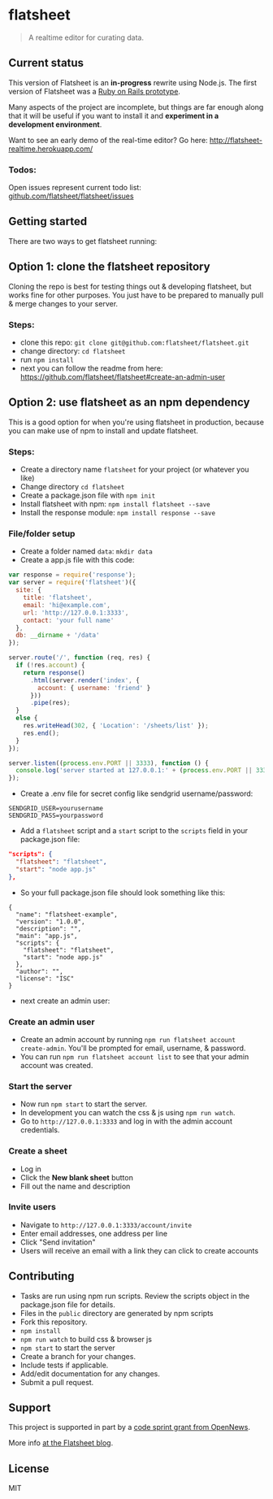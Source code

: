 # flatsheet

> A realtime editor for curating data.

## Current status

This version of Flatsheet is an **in-progress** rewrite using Node.js. The first version of Flatsheet was a [Ruby on Rails prototype](https://github.com/flatsheet/flatsheet-prototype).

Many aspects of the project are incomplete, but things are far enough along that it will be useful if you want to install it and **experiment in a development environment**.

Want to see an early demo of the real-time editor? Go here: http://flatsheet-realtime.herokuapp.com/

### Todos:

Open issues represent current todo list: [github.com/flatsheet/flatsheet/issues](http://github.com/flatsheet/flatsheet/issues)


## Getting started

There are two ways to get flatsheet running:

## Option 1: clone the flatsheet repository

Cloning the repo is best for testing things out & developing flatsheet, but works fine for other purposes. You just have to be prepared to manually pull & merge changes to your server.

### Steps:

- clone this repo: `git clone git@github.com:flatsheet/flatsheet.git`
- change directory: `cd flatsheet`
- run `npm install`
- next you can follow the readme from here: https://github.com/flatsheet/flatsheet#create-an-admin-user

## Option 2: use flatsheet as an npm dependency

This is a good option for when you're using flatsheet in production, because you can make use of npm to install and update flatsheet.

### Steps:

- Create a directory name `flatsheet` for your project (or whatever you like)
- Change directory `cd flatsheet`
- Create a package.json file with `npm init`
- Install flatsheet with npm: `npm install flatsheet --save`
- Install the response module: `npm install response --save`

### File/folder setup
- Create a folder named `data`: `mkdir data`
- Create a app.js file with this code:

```javascript
var response = require('response');
var server = require('flatsheet')({
  site: {
    title: 'flatsheet',
    email: 'hi@example.com',
    url: 'http://127.0.0.1:3333',
    contact: 'your full name'
  },
  db: __dirname + '/data'
});

server.route('/', function (req, res) {
  if (!res.account) {
    return response()
      .html(server.render('index', {
        account: { username: 'friend' }
      }))
      .pipe(res);
  }
  else {
    res.writeHead(302, { 'Location': '/sheets/list' });
    res.end();
  }
});

server.listen((process.env.PORT || 3333), function () {
  console.log('server started at 127.0.0.1:' + (process.env.PORT || 3333));
});
```

- Create a .env file for secret config like sendgrid username/password:

```
SENDGRID_USER=yourusername
SENDGRID_PASS=yourpassword
```

- Add a `flatsheet` script and a `start` script to the `scripts` field in your package.json file:

```json
"scripts": {
  "flatsheet": "flatsheet",
  "start": "node app.js"
},
```

- So your full package.json file should look something like this:

```
{
  "name": "flatsheet-example",
  "version": "1.0.0",
  "description": "",
  "main": "app.js",
  "scripts": {
    "flatsheet": "flatsheet",
    "start": "node app.js"
  },
  "author": "",
  "license": "ISC"
}
```

- next create an admin user:


### Create an admin user
- Create an admin account by running `npm run flatsheet account create-admin`. You'll be prompted for email, username, & password.
- You can run `npm run flatsheet account list` to see that your admin account was created.

### Start the server
- Now run `npm start` to start the server.
- In development you can watch the css & js using `npm run watch`.
- Go to `http://127.0.0.1:3333` and log in with the admin account credentials.

### Create a sheet
- Log in
- Click the **New blank sheet** button
- Fill out the name and description

### Invite users
- Navigate to `http://127.0.0.1:3333/account/invite`
- Enter email addresses, one address per line
- Click "Send invitation"
- Users will receive an email with a link they can click to create accounts


## Contributing
- Tasks are run using npm run scripts. Review the scripts object in the package.json file for details.
- Files in the `public` directory are generated by npm scripts
- Fork this repository.
- `npm install`
- `npm run watch` to build css & browser js
- `npm start` to start the server
- Create a branch for your changes.
- Include tests if applicable.
- Add/edit documentation for any changes.
- Submit a pull request.

## Support

This project is supported in part by a [code sprint grant from OpenNews](http://opennews.org/codesprints.html).

More info [at the Flatsheet blog](http://flatsheet.io/blog/getting-flatsheet-to-v1-with-help-from-opennews/).

## License
MIT
